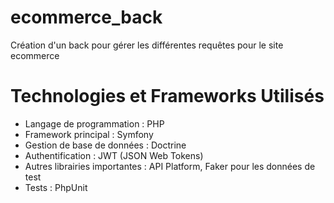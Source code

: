 # ecommerce_back
Création d'un back pour gérer les différentes requêtes pour le site ecommerce


# Technologies et Frameworks Utilisés

* Langage de programmation : PHP
* Framework principal : Symfony
* Gestion de base de données : Doctrine
* Authentification : JWT (JSON Web Tokens)
* Autres librairies importantes : API Platform, Faker pour les données de test
* Tests : PhpUnit
